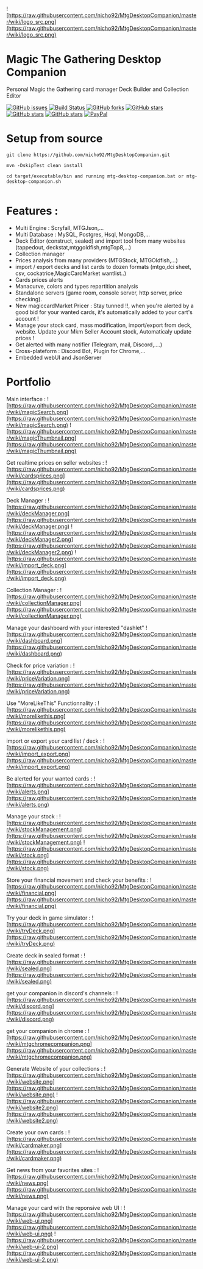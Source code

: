 ![https://raw.githubusercontent.com/nicho92/MtgDesktopCompanion/master/wiki/logo_src.png](https://raw.githubusercontent.com/nicho92/MtgDesktopCompanion/master/wiki/logo_src.png)

# Magic The Gathering Desktop Companion
Personal Magic the Gathering card manager Deck Builder and Collection Editor

[![GitHub issues](https://img.shields.io/github/issues/nicho92/MtgDesktopCompanion.svg)](https://github.com/nicho92/MtgDesktopCompanion/issues)
[![Build Status](https://travis-ci.org/nicho92/MtgDesktopCompanion.svg?branch=master)](https://travis-ci.org/nicho92/MtgDesktopCompanion)
[![GitHub forks](https://img.shields.io/github/forks/nicho92/MtgDesktopCompanion.svg)](https://github.com/nicho92/MtgDesktopCompanion/network)
[![GitHub stars](https://img.shields.io/github/stars/nicho92/MtgDesktopCompanion.svg)](https://github.com/nicho92/MtgDesktopCompanion/stargazers)
[![GitHub stars](https://img.shields.io/badge/download-2.7-green.svg)](https://github.com/nicho92/MtgDesktopCompanion/releases/)
[![GitHub stars](https://img.shields.io/twitter/url/https/shields.io.svg?style=social)](https://twitter.com/mtgdesktopcomp1)
[![PayPal](https://img.shields.io/static/v1.svg?label=PayPal&message=Support%20MTGCompanion&color=Blue&logo=paypal)](https://www.paypal.me/nicolaspihen)

# Setup from source
```
git clone https://github.com/nicho92/MtgDesktopCompanion.git

mvn -DskipTest clean install

cd target/executable/bin and running mtg-desktop-companion.bat or mtg-desktop-companion.sh


```


# Features :

- Multi Engine : Scryfall, MTGJson,...
- Multi Database : MySQL, Postgres, Hsql, MongoDB,...
- Deck Editor (construct, sealed) and import tool from many websites (tappedout, deckstat,mtggoldfish,mtgTop8,...)
- Collection manager
- Prices analysis from many providers  (MTGStock, MTGOldfish,...)
- import / export decks and list cards to dozen formats (mtgo,dci sheet, csv, cockatrice,MagicCardMarket wantlist..) 
- Cards prices alerts
- Manacurve, colors and types repartition analysis
- Standalone servers (game room, console server, http server, price checking).
- New magiccardMarket Pricer : Stay tunned !!,  when you're alerted by a good bid for your wanted cards, it's automatically added to your cart's account ! 
- Manage your stock card, mass modification, import/export from deck, website. Update your Mkm Seller Account stock, Automaticaly update prices !
- Get alerted with many notifier (Telegram, mail, Discord,....) 
- Cross-plateform : Discord Bot, Plugin for Chrome,...
- Embedded webUI and JsonServer



# Portfolio

Main interface :
![https://raw.githubusercontent.com/nicho92/MtgDesktopCompanion/master/wiki/magicSearch.png](https://raw.githubusercontent.com/nicho92/MtgDesktopCompanion/master/wiki/magicSearch.png)
![https://raw.githubusercontent.com/nicho92/MtgDesktopCompanion/master/wiki/magicThumbnail.png](https://raw.githubusercontent.com/nicho92/MtgDesktopCompanion/master/wiki/magicThumbnail.png)


Get realtime prices on seller websites :
![https://raw.githubusercontent.com/nicho92/MtgDesktopCompanion/master/wiki/cardsprices.png](https://raw.githubusercontent.com/nicho92/MtgDesktopCompanion/master/wiki/cardsprices.png)


Deck Manager :
![https://raw.githubusercontent.com/nicho92/MtgDesktopCompanion/master/wiki/deckManager.png](https://raw.githubusercontent.com/nicho92/MtgDesktopCompanion/master/wiki/deckManager.png)
![https://raw.githubusercontent.com/nicho92/MtgDesktopCompanion/master/wiki/deckManager2.png](https://raw.githubusercontent.com/nicho92/MtgDesktopCompanion/master/wiki/deckManager2.png)
![https://raw.githubusercontent.com/nicho92/MtgDesktopCompanion/master/wiki/import_deck.png](https://raw.githubusercontent.com/nicho92/MtgDesktopCompanion/master/wiki/import_deck.png)


Collection Manager :
![https://raw.githubusercontent.com/nicho92/MtgDesktopCompanion/master/wiki/collectionManager.png](https://raw.githubusercontent.com/nicho92/MtgDesktopCompanion/master/wiki/collectionManager.png)

Manage your dashboard with your interested "dashlet"
![https://raw.githubusercontent.com/nicho92/MtgDesktopCompanion/master/wiki/dashboard.png](https://raw.githubusercontent.com/nicho92/MtgDesktopCompanion/master/wiki/dashboard.png)

Check for price variation :
![https://raw.githubusercontent.com/nicho92/MtgDesktopCompanion/master/wiki/priceVariation.png](https://raw.githubusercontent.com/nicho92/MtgDesktopCompanion/master/wiki/priceVariation.png)

Use "MoreLikeThis" Functionnality :
![https://raw.githubusercontent.com/nicho92/MtgDesktopCompanion/master/wiki/morelikethis.png](https://raw.githubusercontent.com/nicho92/MtgDesktopCompanion/master/wiki/morelikethis.png)

import or export your card list / deck :
![https://raw.githubusercontent.com/nicho92/MtgDesktopCompanion/master/wiki/import_export.png](https://raw.githubusercontent.com/nicho92/MtgDesktopCompanion/master/wiki/import_export.png)

Be alerted for your wanted cards :
![https://raw.githubusercontent.com/nicho92/MtgDesktopCompanion/master/wiki/alerts.png](https://raw.githubusercontent.com/nicho92/MtgDesktopCompanion/master/wiki/alerts.png)

Manage your stock :
![https://raw.githubusercontent.com/nicho92/MtgDesktopCompanion/master/wiki/stockManagement.png](https://raw.githubusercontent.com/nicho92/MtgDesktopCompanion/master/wiki/stockManagement.png)
![https://raw.githubusercontent.com/nicho92/MtgDesktopCompanion/master/wiki/stock.png](https://raw.githubusercontent.com/nicho92/MtgDesktopCompanion/master/wiki/stock.png)

Store your financial movement and check your benefits :
![https://raw.githubusercontent.com/nicho92/MtgDesktopCompanion/master/wiki/financial.png](https://raw.githubusercontent.com/nicho92/MtgDesktopCompanion/master/wiki/financial.png)

Try your deck in game simulator :
![https://raw.githubusercontent.com/nicho92/MtgDesktopCompanion/master/wiki/tryDeck.png](https://raw.githubusercontent.com/nicho92/MtgDesktopCompanion/master/wiki/tryDeck.png)

Create deck in sealed format :
![https://raw.githubusercontent.com/nicho92/MtgDesktopCompanion/master/wiki/sealed.png](https://raw.githubusercontent.com/nicho92/MtgDesktopCompanion/master/wiki/sealed.png)

get your companion in discord's channels :
![https://raw.githubusercontent.com/nicho92/MtgDesktopCompanion/master/wiki/discord.png](https://raw.githubusercontent.com/nicho92/MtgDesktopCompanion/master/wiki/discord.png)

get your companion in chrome :
![https://raw.githubusercontent.com/nicho92/MtgDesktopCompanion/master/wiki/mtgchromecompanion.png](https://raw.githubusercontent.com/nicho92/MtgDesktopCompanion/master/wiki/mtgchromecompanion.png)


Generate Website of your collections :
![https://raw.githubusercontent.com/nicho92/MtgDesktopCompanion/master/wiki/website.png](https://raw.githubusercontent.com/nicho92/MtgDesktopCompanion/master/wiki/website.png)
![https://raw.githubusercontent.com/nicho92/MtgDesktopCompanion/master/wiki/website2.png](https://raw.githubusercontent.com/nicho92/MtgDesktopCompanion/master/wiki/website2.png)

Create your own cards :
![https://raw.githubusercontent.com/nicho92/MtgDesktopCompanion/master/wiki/cardmaker.png](https://raw.githubusercontent.com/nicho92/MtgDesktopCompanion/master/wiki/cardmaker.png)

Get news from your favorites sites :
![https://raw.githubusercontent.com/nicho92/MtgDesktopCompanion/master/wiki/news.png](https://raw.githubusercontent.com/nicho92/MtgDesktopCompanion/master/wiki/news.png)

Manage your card with the reponsive web UI :
![https://raw.githubusercontent.com/nicho92/MtgDesktopCompanion/master/wiki/web-ui.png](https://raw.githubusercontent.com/nicho92/MtgDesktopCompanion/master/wiki/web-ui.png)
![https://raw.githubusercontent.com/nicho92/MtgDesktopCompanion/master/wiki/web-ui-2.png](https://raw.githubusercontent.com/nicho92/MtgDesktopCompanion/master/wiki/web-ui-2.png)


